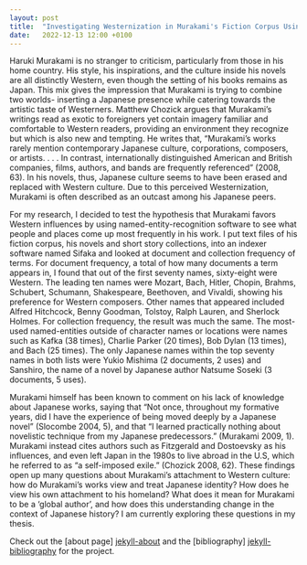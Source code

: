 ```yaml
---
layout: post
title:  "Investigating Westernization in Murakami's Fiction Corpus Using Named-Entity-Recognition"
date:   2022-12-13 12:00 +0100
---
```

Haruki Murakami is no stranger to criticism, particularly from those in his home country. His style, his inspirations, and the culture inside his novels are all distinctly Western, even though the setting of his books remains as Japan. This mix gives the impression that Murakami is trying to combine two worlds- inserting a Japanese presence while catering towards the artistic taste of Westerners. Matthew Chozick argues that Murakami’s writings read as exotic to foreigners yet contain imagery familiar and comfortable to Western readers, providing an environment they recognize but which is also new and tempting. He writes that, “Murakami’s works rarely mention contemporary Japanese culture, corporations, composers, or artists. . . . In contrast, internationally distinguished American and British companies, films, authors, and bands are frequently referenced” (2008, 63). In his novels, thus, Japanese culture seems to have been erased and replaced with Western culture.  Due to this perceived Westernization, Murakami is often described as an outcast among his Japanese peers. 
	
For my research, I decided to test the hypothesis that Murakami favors Western influences by using named-entity-recognition software to see what people and places come up most frequently in his work. I put text files of his fiction corpus, his novels and short story collections, into an indexer software named Sifaka and looked at document and collection frequency of terms. For document frequency, a total of how many documents a term appears in, I found that out of the first seventy names, sixty-eight were Western. The leading ten names were Mozart, Bach, Hitler, Chopin, Brahms, Schubert, Schumann, Shakespeare, Beethoven, and Vivaldi, showing his preference for Western composers. Other names that appeared included Alfred Hitchcock, Benny Goodman, Tolstoy, Ralph Lauren, and Sherlock Holmes. For collection frequency, the result was much the same. The most-used named-entities outside of character names or locations were names such as Kafka (38 times), Charlie Parker (20 times), Bob Dylan (13 times), and Bach (25 times).  The only Japanese names within the top seventy names in both lists were Yukio Mishima (2 documents, 2 uses) and Sanshiro, the name of a novel by Japanese author Natsume Soseki (3 documents, 5 uses). 
	
Murakami himself has been known to comment on his lack of knowledge about Japanese works, saying that “Not once, throughout my formative years, did I have the experience of being moved deeply by a Japanese novel” (Slocombe 2004, 5), and that “I learned practically nothing about novelistic technique from my Japanese predecessors.” (Murakami 2009, 1). Murakami instead cites authors such as Fitzgerald and Dostoevsky as his influences, and even left Japan in the 1980s to live abroad in the U.S, which he referred to as “a self-imposed exile.” (Chozick 2008, 62). These findings open up many questions about Murakami’s attachment to Western culture: how do Murakami’s works view and treat Japanese identity? How does he view his own attachment to his homeland? What does it mean for Murakami to be a ‘global author’, and how does this understanding change in the context of Japanese history? I am currently exploring these questions in my thesis. 


Check out the [about page] [jekyll-about] and the [bibliography] [jekyll-bibliography] for the project.

[jekyll-about]: https://cvaughan12.github.io/cpvaughan7/about/
[jekyll-bibliography]: https://cvaughan12.github.io/cpvaughan7/bibliography/
